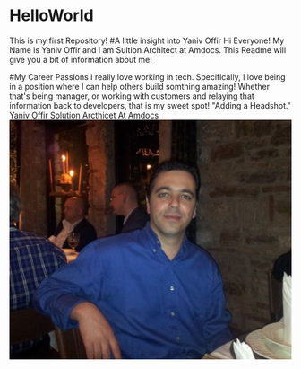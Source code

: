 # HelloWorld
This is my first Repository!
#A little insight into Yaniv Offir
Hi Everyone! My Name is Yaniv Offir and i am Sultion Architect at Amdocs. This Readme will give you a bit of information about me!

#My Career Passions
I really love working in tech. Specifically, I love being in a position where I can help others build somthing amazing!
Whether that's being manager, or working with customers and relaying that information back to developers, that is my sweet spot!
"Adding a Headshot."
Yaniv Offir
Solution Arcthicet At Amdocs 
![headshot](MyPic.JPG)
